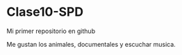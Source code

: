 # Clase10-SPD

Mi primer repositorio en github

Me gustan los animales, documentales y escuchar musica.
